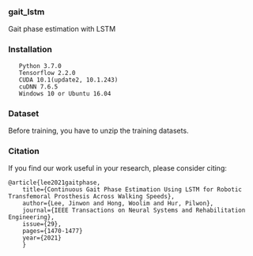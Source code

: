 ### gait_lstm
Gait phase estimation with LSTM   
   
   
### Installation
	   Python 3.7.0   
	   Tensorflow 2.2.0   
	   CUDA 10.1(update2, 10.1.243)   
	   cuDNN 7.6.5   
	   Windows 10 or Ubuntu 16.04   

### Dataset
Before training, you have to unzip the training datasets.

### Citation
If you find our work useful in your research, please consider citing:

	@article{lee2021gaitphase,
		title={Continuous Gait Phase Estimation Using LSTM for Robotic Transfemoral Prosthesis Across Walking Speeds},
		author={Lee, Jinwon and Hong, Woolim and Hur, Pilwon},
		journal={IEEE Transactions on Neural Systems and Rehabilitation Engineering},
		issue={29},
		pages={1470-1477}
		year={2021}
		}
